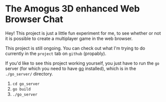 # The Amogus 3D enhanced Web Browser Chat

Hey! This project is just a little fun experiment for me, to see whether or not it is possible to create a multiplayer game in the web browser.

This project is still ongoing. You can check out what I'm trying to do currently in the `project` tab on `github` (propably).


If you'd like to see this project working yourself, you just have to run the `go` server (for which you need to have [go](https://golang.org/) installed), which is in the `./go_server/` directory.

1. `cd go_server`
2. `go build`
3. `./go_server`